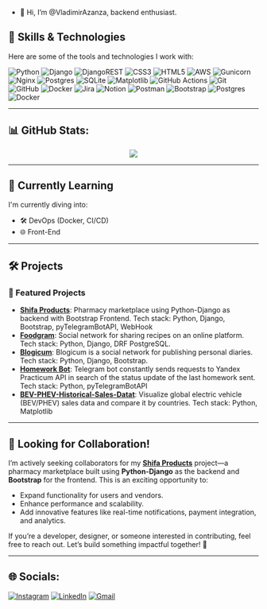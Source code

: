 - 👋 Hi, I’m @VladimirAzanza, backend enthusiast.

## 🔧 Skills & Technologies
Here are some of the tools and technologies I work with:

![Python](https://img.shields.io/badge/python-3670A0?style=for-the-badge&logo=python&logoColor=ffdd54)
![Django](https://img.shields.io/badge/django-%23092E20.svg?style=for-the-badge&logo=django&logoColor=white)
![DjangoREST](https://img.shields.io/badge/DJANGO-REST-ff1709?style=for-the-badge&logo=django&logoColor=white&color=ff1709&labelColor=gray)
![CSS3](https://img.shields.io/badge/css3-%231572B6.svg?style=for-the-badge&logo=css3&logoColor=white)
![HTML5](https://img.shields.io/badge/html5-%23E34F26.svg?style=for-the-badge&logo=html5&logoColor=white)
![AWS](https://img.shields.io/badge/AWS-%23FF9900.svg?style=for-the-badge&logo=amazon-aws&logoColor=white)
![Gunicorn](https://img.shields.io/badge/gunicorn-%298729.svg?style=for-the-badge&logo=gunicorn&logoColor=white)
![Nginx](https://img.shields.io/badge/nginx-%23009639.svg?style=for-the-badge&logo=nginx&logoColor=white)
![Postgres](https://img.shields.io/badge/postgres-%23316192.svg?style=for-the-badge&logo=postgresql&logoColor=white)
![SQLite](https://img.shields.io/badge/sqlite-%2307405e.svg?style=for-the-badge&logo=sqlite&logoColor=white)
![Matplotlib](https://img.shields.io/badge/Matplotlib-%23ffffff.svg?style=for-the-badge&logo=Matplotlib&logoColor=black)
![GitHub Actions](https://img.shields.io/badge/github%20actions-%232671E5.svg?style=for-the-badge&logo=githubactions&logoColor=white)
![Git](https://img.shields.io/badge/git-%23F05033.svg?style=for-the-badge&logo=git&logoColor=white)
![GitHub](https://img.shields.io/badge/github-%23121011.svg?style=for-the-badge&logo=github&logoColor=white)
![Docker](https://img.shields.io/badge/docker-%230db7ed.svg?style=for-the-badge&logo=docker&logoColor=white)
![Jira](https://img.shields.io/badge/jira-%230A0FFF.svg?style=for-the-badge&logo=jira&logoColor=white)
![Notion](https://img.shields.io/badge/Notion-%23000000.svg?style=for-the-badge&logo=notion&logoColor=white)
![Postman](https://img.shields.io/badge/Postman-FF6C37?style=for-the-badge&logo=postman&logoColor=white)
![Bootstrap](https://img.shields.io/badge/bootstrap-%238511FA.svg?style=for-the-badge&logo=bootstrap&logoColor=white)
![Postgres](https://img.shields.io/badge/postgres-%23316192.svg?style=for-the-badge&logo=postgresql&logoColor=white)
![Docker](https://img.shields.io/badge/docker-%230db7ed.svg?style=for-the-badge&logo=docker&logoColor=white)

---
## 📊 GitHub Stats:
<p align="center">
  <img src="https://github-readme-stats.vercel.app/api/top-langs/?username=VladimirAzanza&theme=dark&hide_border=false&include_all_commits=false&count_private=false&layout=compact"/>
</p>

---
## 🌱 Currently Learning
I'm currently diving into:

- 🛠️ DevOps (Docker, CI/CD)
- 🌐 Front-End

---
## 🛠️ Projects
### 🚀 Featured Projects
- **[Shifa Products](https://github.com/VladimirAzanza/shifa_products)**: Pharmacy marketplace using Python-Django as backend with Bootstrap Frontend. Tech stack: Python, Django, Bootstrap, pyTelegramBotAPI, WebHook
- **[Foodgram](https://github.com/VladimirAzanza/foodgram)**: Social network for sharing recipes on an online platform. Tech stack: Python, Django, DRF PostgreSQL.
- **[Blogicum](https://github.com/VladimirAzanza/django_sprint4)**: Blogicum is a social network for publishing personal diaries. Tech stack: Python, Django, Bootstrap.
- **[Homework Bot](https://github.com/VladimirAzanza/homework_bot)**: Telegram bot constantly sends requests to Yandex Practicum API in search of the status update of the last homework sent. Tech stack: Python, pyTelegramBotAPI
- **[BEV-PHEV-Historical-Sales-Datat](https://github.com/VladimirAzanza/BEV-PHEV-Historical-Sales-Data)**: Visualize global electric vehicle (BEV/PHEV) sales data and compare it by countries. Tech stack: Python, Matplotlib

---
## 🤝 Looking for Collaboration!
I’m actively seeking collaborators for my **[Shifa Products](https://github.com/VladimirAzanza/shifa_products)** project—a pharmacy marketplace built using **Python-Django** as the backend and **Bootstrap** for the frontend. This is an exciting opportunity to:

- Expand functionality for users and vendors.
- Enhance performance and scalability.
- Add innovative features like real-time notifications, payment integration, and analytics.


If you’re a developer, designer, or someone interested in contributing, feel free to reach out. Let’s build something impactful together! 🚀

---
## 🌐 Socials:
[![Instagram](https://img.shields.io/badge/Instagram-%23E4405F.svg?logo=Instagram&logoColor=white)](https://instagram.com/@vladimir_azanza)
[![LinkedIn](https://img.shields.io/badge/LinkedIn-%230077B5.svg?logo=linkedin&logoColor=white)](https://linkedin.com/in/vladimir--azanza)
[![Gmail](https://img.shields.io/badge/Email-D14836?logo=gmail&logoColor=white)](mailto:vladimirazanza@gmail.com)


<!---
VladimirAzanza/VladimirAzanza is a ✨ special ✨ repository because its `README.md` (this file) appears on your GitHub profile.
You can click the Preview link to take a look at your changes.
--->
